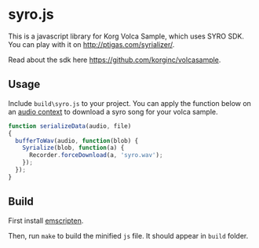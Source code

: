 syro.js
=======

This is a javascript library for Korg Volca Sample, which uses SYRO SDK. You can play with it on http://ptigas.com/syrializer/.


Read about the sdk here https://github.com/korginc/volcasample.

Usage
---

Include `build\syro.js` to your project. You can apply the function below on an [audio context](https://developer.mozilla.org/en-US/docs/Web/API/Web_Audio_API) to download a syro song for your volca sample.

```javascript
function serializeData(audio, file)
{
  bufferToWav(audio, function(blob) {
    Syrialize(blob, function(a) {
      Recorder.forceDownload(a, 'syro.wav');
    });
  });  
}
```

Build
---
First install [emscripten](https://github.com/kripken/emscripten).

Then, run `make` to build the minified `js` file. It should appear in `build` folder.
